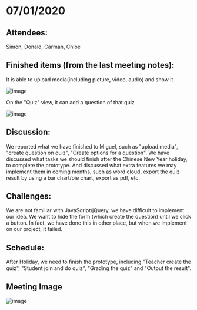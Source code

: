 # 07/01/2020
## Attendees:
Simon, Donald, Carman, Chloe

## Finished items (from the last meeting notes):
It is able to upload media(including picture, video, audio) and show it 

![image](https://github.com/donaldwong159/FYP-Macas/blob/master/20200107-media.jpg)

On the "Quiz" view, it can add a question of that quiz 

![image](https://github.com/donaldwong159/FYP-Macas/blob/master/20200107-createQuestionOnQuiz.jpg)

## Discussion:
We reported what we have finished to Miguel, such as "upload media", "create question on quiz", "Create options for a question".
We have discussed what tasks we should finish after the Chinese New Year holiday,  to complete the prototype.
And discussed what extra features we may implement them in coming months, such as word cloud, export the quiz result by using a bar chart/pie chart, export as pdf, etc.


## Challenges:
We are not familiar with JavaScript/jQuery, we have difficult to implement our idea. We want to hide the form (which create the question) until we click a button. In fact, we have done this in other place, but when we implement on our project, it failed. 

## Schedule:
After Holiday, we need to finish the prototype, including "Teacher create the quiz", "Student join and do quiz", "Grading the quiz" and "Output the result".

## Meeting Image
![image](https://github.com/donaldwong159/FYP-Macas/blob/master/20200107-tasks.jpg)
